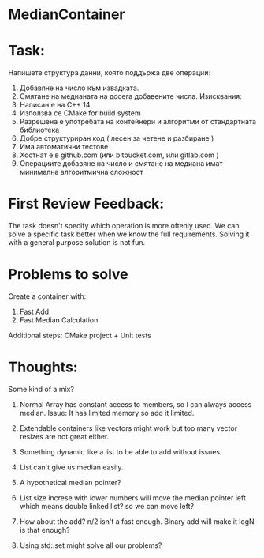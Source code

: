 ﻿# MedianContainer

# Task:

Напишете структура данни, която поддържа две операции:
1. Добавяне на число към извадката.
2. Смятане на медианата на досега добавените числа.
Изисквания:
1. Написан е на C++ 14
2. Използва се CMake for build system
3. Разрешена е употребата на контейнери и алгоритми от стандартната библиотека
4. Добре структуриран код ( лесен за четене и разбиране )
5. Има автоматични тестове
6. Хостнат е в github.com (или bitbucket.com, или gitlab.com )
7. Операциите добавяне на число и смятане на медиана имат минимална алгоритмична сложност

# First Review Feedback:

The task doesn't specify which operation is more oftenly used.
We can solve a specific task better when we know the full requirements.
Solving it with a general purpose solution is not fun.

# Problems to solve

Create a container with:
1. Fast Add
2. Fast Median Calculation

Additional steps:
CMake project + Unit tests

# Thoughts:

Some kind of a mix?

1. Normal Array has constant access to members, so I can always access median.
Issue: It has limited memory so add it limited.

2. Extendable containers like vectors might work but too many vector resizes are not great either.

3. Something dynamic like a list to be able to add without issues.

4. List can't give us median easily. 

5. A hypothetical median pointer?

5. List size increse with lower numbers will move the median pointer left which means double linked list? so we can move left?

6. How about the add? n/2 isn't a fast enough. Binary add will make it logN is that enough?

7. Using std::set might solve all our problems?